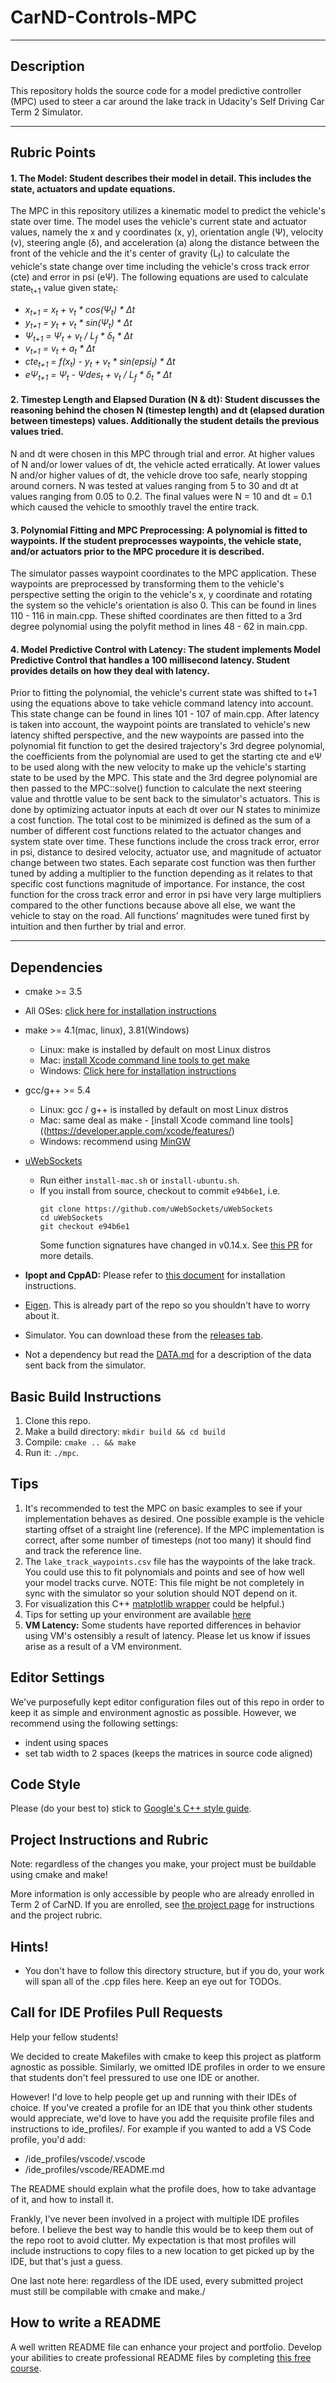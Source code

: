 # CarND-Controls-MPC
---
## Description

This repository holds the source code for a model predictive controller (MPC) used to steer a car around the lake track in Udacity's Self Driving Car Term 2 Simulator.  

---
## Rubric Points

#### <b>1. The Model</b>: Student describes their model in detail. This includes the state, actuators and update equations.

The MPC in this repository utilizes a kinematic model to predict the vehicle's state over time.  The model uses the vehicle's current state and actuator values, namely the x and y coordinates (x, y), orientation angle (Ψ), velocity (v), steering angle (δ), and acceleration (a) along the distance between the front of the vehicle and the it's center of gravity (L<sub>f</sub>) to calculate the vehicle's state change over time including the vehicle's cross track error (cte) and error in psi (eΨ).  The following equations are used to calculate state<sub>t+1</sub> value given state<sub>t</sub>:
<i>
* x<sub>t+1</sub> = x<sub>t</sub> + v<sub>t</sub> * cos(Ψ<sub>t</sub>) * Δt
* y<sub>t+1</sub> = y<sub>t</sub> + v<sub>t</sub> * sin(Ψ<sub>t</sub>) * Δt
* Ψ<sub>t+1</sub> = Ψ<sub>t</sub> + v<sub>t</sub> / L<sub>f</sub> * δ<sub>t</sub> * Δt
* v<sub>t+1</sub> = v<sub>t</sub> + a<sub>t</sub> * Δt
* cte<sub>t+1</sub> = f(x<sub>t</sub>) - y<sub>t</sub> + v<sub>t</sub> * sin(epsi<sub>t</sub>) * Δt
*  eΨ<sub>t+1</sub> = Ψ<sub>t</sub> -  Ψdes<sub>t</sub> + v<sub>t</sub> / L<sub>f</sub> * δ<sub>t</sub> * Δt
</i>

#### <b>2. Timestep Length and Elapsed Duration (N & dt)</b>: Student discusses the reasoning behind the chosen N (timestep length) and dt (elapsed duration between timesteps) values. Additionally the student details the previous values tried.

N and dt were chosen in this MPC through trial and error.  At higher values of N and/or lower values of dt, the vehicle acted erratically.  At lower values N and/or higher values of dt, the vehicle drove too safe, nearly stopping around corners.  N was tested at values ranging from 5 to 30 and dt at values ranging from 0.05 to 0.2.  The final values were N = 10 and dt = 0.1 which caused the vehicle to smoothly travel the entire track.

#### <b>3. Polynomial Fitting and MPC Preprocessing</b>: A polynomial is fitted to waypoints.  If the student preprocesses waypoints, the vehicle state, and/or actuators prior to the MPC procedure it is described.

The simulator passes waypoint coordinates to the MPC application.  These waypoints are preprocessed by transforming them to the vehicle's perspective setting the origin to the vehicle's x, y coordinate and rotating the system so the vehicle's orientation is also 0.  This can be found in lines 110 - 116 in main.cpp.  These shifted coordinates are then fitted to a 3rd degree polynomial using the polyfit method in lines 48 - 62 in main.cpp.

#### <b>4. Model Predictive Control with Latency</b>: The student implements Model Predictive Control that handles a 100 millisecond latency. Student provides details on how they deal with latency.

Prior to fitting the polynomial, the vehicle's current state was shifted to t+1 using the equations above to take vehicle command latency into account. This state change can be found in lines 101 - 107 of main.cpp.  After latency is taken into account, the waypoint points are translated to vehicle's new latency shifted perspective, and the new waypoints are passed into the polynomial fit function to get the desired trajectory's 3rd degree polynomial, the coefficients from the polynomial are used to get the starting cte and eΨ to be used along with the new velocity to make up the vehicle's starting state to be used by the MPC.  This state and the 3rd degree polynomial are then passed to the MPC::solve() function to calculate the next steering value and throttle value to be sent back to the simulator's actuators.  This is done by optimizing actuator inputs at each dt over our N states to minimize a cost function.  The total cost to be minimized is defined as the sum of a number of different cost functions related to the actuator changes and system state over time.  These functions include the cross track error, error in psi, distance to desired velocity, actuator use, and magnitude of actuator change between two states.  Each separate cost function was then further tuned by adding a multiplier to the function depending as it relates to that specific cost functions magnitude of importance.  For instance, the cost function for the cross track error and error in psi have very large multipliers compared to the other functions because above all else, we want the vehicle to stay on the road.  All functions' magnitudes were tuned first by intuition and then further by trial and error.

---

## Dependencies

* cmake >= 3.5
 * All OSes: [click here for installation instructions](https://cmake.org/install/)
* make >= 4.1(mac, linux), 3.81(Windows)
  * Linux: make is installed by default on most Linux distros
  * Mac: [install Xcode command line tools to get make](https://developer.apple.com/xcode/features/)
  * Windows: [Click here for installation instructions](http://gnuwin32.sourceforge.net/packages/make.htm)
* gcc/g++ >= 5.4
  * Linux: gcc / g++ is installed by default on most Linux distros
  * Mac: same deal as make - [install Xcode command line tools]((https://developer.apple.com/xcode/features/)
  * Windows: recommend using [MinGW](http://www.mingw.org/)
* [uWebSockets](https://github.com/uWebSockets/uWebSockets)
  * Run either `install-mac.sh` or `install-ubuntu.sh`.
  * If you install from source, checkout to commit `e94b6e1`, i.e.
    ```
    git clone https://github.com/uWebSockets/uWebSockets
    cd uWebSockets
    git checkout e94b6e1
    ```
    Some function signatures have changed in v0.14.x. See [this PR](https://github.com/udacity/CarND-MPC-Project/pull/3) for more details.

* **Ipopt and CppAD:** Please refer to [this document](https://github.com/udacity/CarND-MPC-Project/blob/master/install_Ipopt_CppAD.md) for installation instructions.
* [Eigen](http://eigen.tuxfamily.org/index.php?title=Main_Page). This is already part of the repo so you shouldn't have to worry about it.
* Simulator. You can download these from the [releases tab](https://github.com/udacity/self-driving-car-sim/releases).
* Not a dependency but read the [DATA.md](./DATA.md) for a description of the data sent back from the simulator.


## Basic Build Instructions

1. Clone this repo.
2. Make a build directory: `mkdir build && cd build`
3. Compile: `cmake .. && make`
4. Run it: `./mpc`.

## Tips

1. It's recommended to test the MPC on basic examples to see if your implementation behaves as desired. One possible example
is the vehicle starting offset of a straight line (reference). If the MPC implementation is correct, after some number of timesteps
(not too many) it should find and track the reference line.
2. The `lake_track_waypoints.csv` file has the waypoints of the lake track. You could use this to fit polynomials and points and see of how well your model tracks curve. NOTE: This file might be not completely in sync with the simulator so your solution should NOT depend on it.
3. For visualization this C++ [matplotlib wrapper](https://github.com/lava/matplotlib-cpp) could be helpful.)
4.  Tips for setting up your environment are available [here](https://classroom.udacity.com/nanodegrees/nd013/parts/40f38239-66b6-46ec-ae68-03afd8a601c8/modules/0949fca6-b379-42af-a919-ee50aa304e6a/lessons/f758c44c-5e40-4e01-93b5-1a82aa4e044f/concepts/23d376c7-0195-4276-bdf0-e02f1f3c665d)
5. **VM Latency:** Some students have reported differences in behavior using VM's ostensibly a result of latency.  Please let us know if issues arise as a result of a VM environment.

## Editor Settings

We've purposefully kept editor configuration files out of this repo in order to
keep it as simple and environment agnostic as possible. However, we recommend
using the following settings:

* indent using spaces
* set tab width to 2 spaces (keeps the matrices in source code aligned)

## Code Style

Please (do your best to) stick to [Google's C++ style guide](https://google.github.io/styleguide/cppguide.html).

## Project Instructions and Rubric

Note: regardless of the changes you make, your project must be buildable using
cmake and make!

More information is only accessible by people who are already enrolled in Term 2
of CarND. If you are enrolled, see [the project page](https://classroom.udacity.com/nanodegrees/nd013/parts/40f38239-66b6-46ec-ae68-03afd8a601c8/modules/f1820894-8322-4bb3-81aa-b26b3c6dcbaf/lessons/b1ff3be0-c904-438e-aad3-2b5379f0e0c3/concepts/1a2255a0-e23c-44cf-8d41-39b8a3c8264a)
for instructions and the project rubric.

## Hints!

* You don't have to follow this directory structure, but if you do, your work
  will span all of the .cpp files here. Keep an eye out for TODOs.

## Call for IDE Profiles Pull Requests

Help your fellow students!

We decided to create Makefiles with cmake to keep this project as platform
agnostic as possible. Similarly, we omitted IDE profiles in order to we ensure
that students don't feel pressured to use one IDE or another.

However! I'd love to help people get up and running with their IDEs of choice.
If you've created a profile for an IDE that you think other students would
appreciate, we'd love to have you add the requisite profile files and
instructions to ide_profiles/. For example if you wanted to add a VS Code
profile, you'd add:

* /ide_profiles/vscode/.vscode
* /ide_profiles/vscode/README.md

The README should explain what the profile does, how to take advantage of it,
and how to install it.

Frankly, I've never been involved in a project with multiple IDE profiles
before. I believe the best way to handle this would be to keep them out of the
repo root to avoid clutter. My expectation is that most profiles will include
instructions to copy files to a new location to get picked up by the IDE, but
that's just a guess.

One last note here: regardless of the IDE used, every submitted project must
still be compilable with cmake and make./

## How to write a README
A well written README file can enhance your project and portfolio.  Develop your abilities to create professional README files by completing [this free course](https://www.udacity.com/course/writing-readmes--ud777).
